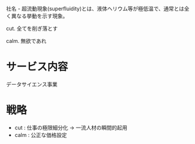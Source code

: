 社名 - 超流動現象(superfluidity)とは、液体ヘリウム等が極低温で、通常とは全く異なる挙動を示す現象。


cut.
全てを削ぎ落とす

calm.
無欲であれ

# サービス内容

データサイエンス事業

# 戦略

- cut  : 仕事の極限細分化 -> 一流人材の瞬間的起用
- calm : 公正な価格設定
